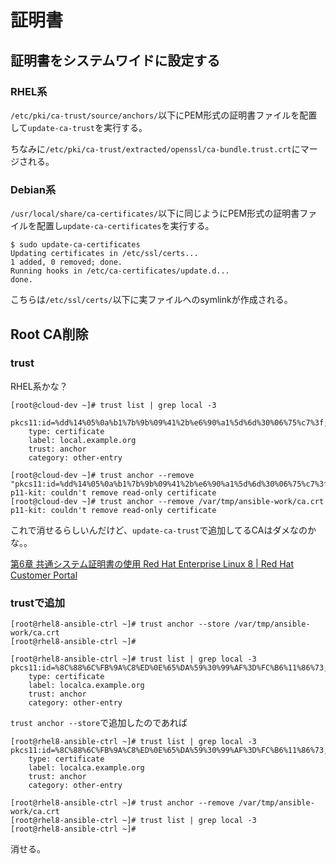 # 証明書

## 証明書をシステムワイドに設定する

### RHEL系

`/etc/pki/ca-trust/source/anchors/`以下にPEM形式の証明書ファイルを配置して`update-ca-trust`を実行する。

ちなみに`/etc/pki/ca-trust/extracted/openssl/ca-bundle.trust.crt`にマージされる。

### Debian系

`/usr/local/share/ca-certificates/`以下に同じようにPEM形式の証明書ファイルを配置し`update-ca-certificates`を実行する。

```
$ sudo update-ca-certificates 
Updating certificates in /etc/ssl/certs...
1 added, 0 removed; done.
Running hooks in /etc/ca-certificates/update.d...
done.
```

こちらは`/etc/ssl/certs/`以下に実ファイルへのsymlinkが作成される。

## Root CA削除

### trust

RHEL系かな？

```console
[root@cloud-dev ~]# trust list | grep local -3

pkcs11:id=%dd%14%05%0a%b1%7b%9b%09%41%2b%e6%90%a1%5d%6d%30%06%75%c7%3f;type=cert
    type: certificate
    label: local.example.org
    trust: anchor
    category: other-entry

```

```
[root@cloud-dev ~]# trust anchor --remove "pkcs11:id=%dd%14%05%0a%b1%7b%9b%09%41%2b%e6%90%a1%5d%6d%30%06%75%c7%3f;type=cert"
p11-kit: couldn't remove read-only certificate
[root@cloud-dev ~]# trust anchor --remove /var/tmp/ansible-work/ca.crt 
p11-kit: couldn't remove read-only certificate
```

これで消せるらしいんだけど、`update-ca-trust`で追加してるCAはダメなのかな。。

[第6章 共通システム証明書の使用 Red Hat Enterprise Linux 8 | Red Hat Customer Portal](https://access.redhat.com/documentation/ja-jp/red_hat_enterprise_linux/8/html/security_hardening/using-shared-system-certificates_security-hardening)

### trustで追加

```console
[root@rhel8-ansible-ctrl ~]# trust anchor --store /var/tmp/ansible-work/ca.crt 
[root@rhel8-ansible-ctrl ~]# 
```

```
[root@rhel8-ansible-ctrl ~]# trust list | grep local -3
pkcs11:id=%8C%88%6C%FB%9A%C8%ED%0E%65%DA%59%30%99%AF%3D%FC%B6%11%86%73;type=cert
    type: certificate
    label: localca.example.org
    trust: anchor
    category: other-entry

```

`trust anchor --store`で追加したのであれば

```console
[root@rhel8-ansible-ctrl ~]# trust list | grep local -3
pkcs11:id=%8C%88%6C%FB%9A%C8%ED%0E%65%DA%59%30%99%AF%3D%FC%B6%11%86%73;type=cert
    type: certificate
    label: localca.example.org
    trust: anchor
    category: other-entry

[root@rhel8-ansible-ctrl ~]# trust anchor --remove /var/tmp/ansible-work/ca.crt 
[root@rhel8-ansible-ctrl ~]# trust list | grep local -3
[root@rhel8-ansible-ctrl ~]# 
```

消せる。
